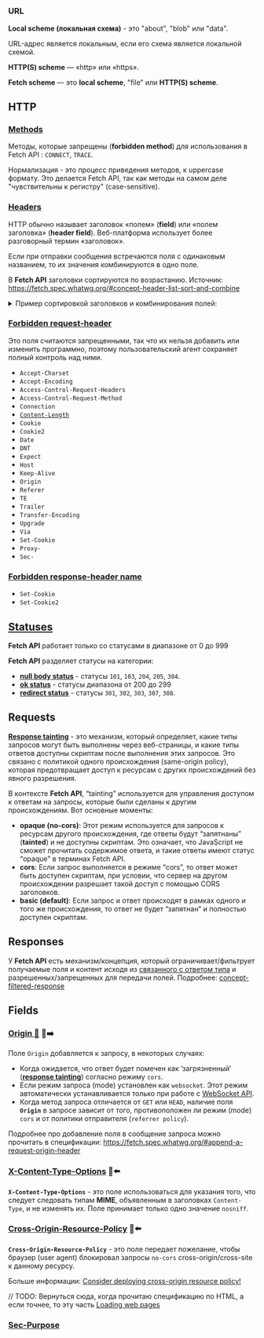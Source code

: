 #

### URL

**Local scheme (локальная схема)** - это "about", "blob" или "data".

URL-адрес является локальным, если его схема является локальной схемой.

**HTTP(S) scheme** — «http» или «https».

**Fetch scheme** — это **local scheme**, "file" или **HTTP(S) scheme**.

## HTTP

### [Methods](https://fetch.spec.whatwg.org/#methods)

Методы, которые запрещены (**forbidden method**) для использования в Fetch API : `CONNECT`, `TRACE`.

Нормализация - это процесс приведения методов, к uppercase формату. Это делается Fetch API, так как методы на самом деле "чувствительны к регистру" (case-sensitive).

### [Headers](https://fetch.spec.whatwg.org/#terminology-headers)

HTTP обычно называет заголовок «полем» (**field**) или «полем заголовка» (**header field**). Веб-платформа использует более разговорный термин «заголовок».

Если при отправки сообщения встречаются поля с одинаковым названием, то их значения комбинируются в одно поле.

В **Fetch API** заголовки сортируются по возрастанию. Источник: https://fetch.spec.whatwg.org/#concept-header-list-sort-and-combine

<details>
<summary>Пример сортировкой заголовков и комбинирования полей:</summary>
<p>

```javascript
// Заголовки, которые пойдут потом пойдут в fetch

const headers = new Headers([
  ["Header-1", "value 1"],
  ["Header-3", "value 3"],
  ["Header-2", "value 2"],
  ["Header-3", "value 4"],
]);
```
Получаемый результат будет такой:

![Результат сортировки заголовков и комбинирования полей](../assets/fetch-api/sorting-and-combining-example.png)

</p>
</details>

### [Forbidden request-header](https://fetch.spec.whatwg.org/#forbidden-request-header)

Это поля считаются запрещенными, так что их нельзя добавить или изменить программно, поэтому пользовательский агент сохраняет полный контроль над ними.

- `Accept-Charset`
- `Accept-Encoding`
- `Access-Control-Request-Headers`
- `Access-Control-Request-Method`
- `Connection`
- [`Content-Length`](https://www.rfc-editor.org/rfc/rfc9110#name-content-length)
- `Cookie`
- `Cookie2`
- `Date`
- `DNT`
- `Expect`
- `Host`
- `Keep-Alive`
- `Origin`
- `Referer`
- `TE`
- `Trailer`
- `Transfer-Encoding`
- `Upgrade`
- `Via`
- `Set-Cookie`
- `Proxy-`
- `Sec-`

### [Forbidden response-header name](https://fetch.spec.whatwg.org/#forbidden-response-header-name)
- `Set-Cookie`
- `Set-Cookie2`


## [Statuses](https://fetch.spec.whatwg.org/#statuses)

**Fetch API** работает только со статусами в диапазоне от 0 до 999

**Fetch API** разделяет статусы на категории:
- [**null body status**](https://fetch.spec.whatwg.org/#null-body-status) - статусы `101`, `103`, `204`, `205`, `304`.
- [**ok status**](https://fetch.spec.whatwg.org/#ok-status) - статусы диапазона от 200 до 299
- [**redirect status**](https://fetch.spec.whatwg.org/#redirect-status) - статусы `301`, `302`, `303`, `307`, `308`.

## Requests

[**Response tainting**](https://fetch.spec.whatwg.org/#concept-request-response-tainting) - это механизм, который определяет, какие типы запросов могут быть выполнены через веб-страницы, и какие типы ответов доступны скриптам после выполнения этих запросов. Это связано с политикой одного происхождения (same-origin policy), которая предотвращает доступ к ресурсам с других происхождений без явного разрешения.

В контексте **Fetch API**, “tainting” используется для управления доступом к ответам на запросы, которые были сделаны к другим происхождениям. Вот основные моменты:

- **opaque (no-cors)**: Этот режим используется для запросов к ресурсам другого происхождения, где ответы будут “запятнаны” (**tainted**) и не доступны скриптам. Это означает, что JavaScript не сможет прочитать содержимое ответа, и такие ответы имеют статус “opaque” в терминах Fetch API.
- **cors**: Если запрос выполняется в режиме “cors”, то ответ может быть доступен скриптам, при условии, что сервер на другом происхождении разрешает такой доступ с помощью CORS заголовков.
- **basic (default)**: Если запрос и ответ происходят в рамках одного и того же происхождения, то ответ не будет “запятнан” и полностью доступен скриптам.

## Responses

У **Fetch API** есть механизм/концепция, который ограничивает/фильтрует получаемые поля и контент исходя из [связанного с ответом типа](https://fetch.spec.whatwg.org/#concept-response-type) и разрешенных/запрещенных для передачи полей. Подробнее: [concept-filtered-response](https://fetch.spec.whatwg.org/#concept-filtered-response)


## Fields

### [Origin 📂](../topics/web-origin.md) 🎩➡️

Поле `Origin` добавляется к запросу, в некоторых случаях:
- Когда ожидается, что ответ будет помечен как ‘загрязненный’ ([**response tainting**](https://fetch.spec.whatwg.org/#concept-request-response-tainting)) согласно режиму `cors`.
- Если режим запроса (mode) установлен как `websocket`. Этот режим автоматически устанавливается только при работе с [WebSocket API](https://websockets.spec.whatwg.org/).
- Когда метод запроса отличается от `GET` или `HEAD`, наличие поля **`Origin`** в запросе зависит от того, противоположен ли режим (mode) `cors` и от политики отправителя (`referrer policy`).

Подробнее про добавление поля в сообщение запроса можно прочитать в спецификации: https://fetch.spec.whatwg.org/#append-a-request-origin-header


### [X-Content-Type-Options](https://fetch.spec.whatwg.org/#x-content-type-options-header) 🎩⬅️
**`X-Content-Type-Options`** - это поле использоваться для указания того, что следует следовать типам **MIME**, объявленным в заголовках `Content-Type`, и не изменять их. Поле принимает только одно значение `nosniff`.

### [Cross-Origin-Resource-Policy](https://fetch.spec.whatwg.org/#cross-origin-resource-policy-header) 🎩⬅️
**`Cross-Origin-Resource-Policy`** - это поле передает пожелание, чтобы браузер (user agent) блокировал запросы `no-cors` cross-origin/cross-site к данному ресурсу.

Больше информации: [Consider deploying cross-origin resource policy!](https://resourcepolicy.fyi/)

// TODO: Вернуться сюда, когда прочитаю спецификацию по HTML, а если точнее, то эту часть [Loading web pages](https://html.spec.whatwg.org/multipage/browsers.html#browsers)


### [Sec-Purpose](https://fetch.spec.whatwg.org/#sec-purpose-header)
